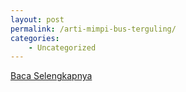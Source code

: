 ```yaml
---
layout: post
permalink: /arti-mimpi-bus-terguling/
categories:
    - Uncategorized
---
```


[Baca Selengkapnya](/09)